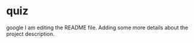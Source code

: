 # quiz
google 
I am editing the README file. Adding some more details about the project description.
